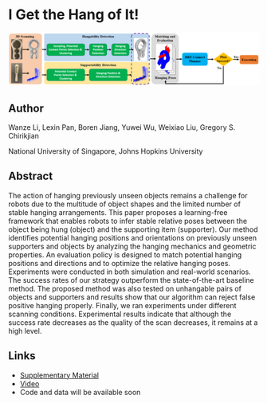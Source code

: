 # I Get the Hang of It!
![teaser](whole_procedure_10.jpg)
## Author
Wanze Li, Lexin Pan, Boren Jiang, Yuwei Wu, Weixiao Liu, Gregory S. Chirikjian

National University of Singapore, Johns Hopkins University

## Abstract
The action of hanging previously unseen objects remains a challenge for robots due to the multitude of object shapes and the limited number of stable hanging arrangements. This paper proposes a learning-free framework that enables robots to infer stable relative poses between the object being hung (object) and the supporting item (supporter). Our method identifies potential hanging positions and orientations on previously unseen supporters and objects by analyzing the hanging mechanics and geometric properties. An evaluation policy is designed to match potential hanging positions and directions and to optimize the relative hanging poses. Experiments were conducted in both simulation and real-world scenarios. The success rates of our strategy outperform the state-of-the-art baseline method. The proposed method was also tested on unhangable pairs of objects and supporters and results show that our algorithm can reject false positive hanging properly. Finally, we ran experiments under different scanning conditions. Experimental results indicate that although the success rate decreases as the quality of the scan decreases, it remains at a high level. 

## Links
- [Supplementary Material](https://drive.google.com/file/d/1tSElpLl2EzayE5S0DUzYzR152mxgmB0A/view?usp=sharing)
- [Video](https://drive.google.com/file/d/1oauboZ12CiVgnD7ye9s5YguNfSOyS-Ij/view?usp=sharing)
- Code and data will be available soon
